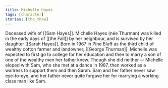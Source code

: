 ```yaml
---
title: Michelle Hayes
tags: [character]
stories: [the_thaw]
---
```


Deceased wife of [[Sam Hayes]]. Michelle Hayes (née Thurman) was killed in the early days of [[the Fall]] by her neighbour, and is survived by her daughter [[Sarah Hayes]]. Born in 1967 in Pine Bluff as the third child of wealthy cotton farmer and landowner, [[George Thurman]], Michelle was expected to first go to college for her education and then to marry a son of one of the wealthy men her father knew. Though she did neither -- Michelle eloped with Sam, who she met at a dance in 1987, then worked as a waitress to support them and then Sarah. Sam and her father never saw eye-to-eye, and her father never quite forgave her for marrying a working class man like Sam.
